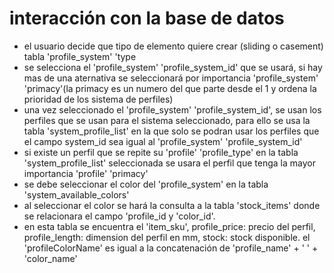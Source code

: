 
# interacción con la base de datos
- el usuario decide que tipo de elemento quiere crear (sliding o casement) tabla 'profile_system' 'type
- se selecciona el 'profile_system' 'profile_system_id' que se usará, si hay mas de una aternativa se seleccionará por importancia 'profile_system' 'primacy'(la primacy es un numero del que parte desde el 1 y ordena la prioridad de los sistema de perfiles)
- una vez seleccionado el 'profile_system' 'profile_system_id', se usan los perfiles que se usan para el sistema seleccionado, para ello se usa la tabla 'system_profile_list' en la que solo se podran usar los perfiles que el campo system_id sea igual al 'profile_system' 'profile_system_id'
- si existe un perfil que se repite su 'profile' 'profile_type' en la tabla 'system_profile_list' seleccionada se usara el perfil que tenga la mayor importancia 'profile' 'primacy'
- se debe seleccionar el color del 'profile_system' en la tabla 'system_available_colors'
- al seleccionar el color se hará la consulta a la tabla 'stock_items' donde se relacionara el campo 'profile_id y 'color_id'.
- en esta tabla se encuentra el 'item_sku', profile_price: precio del perfil, profile_length: dimension del perfil en mm, stock: stock disponible. el 'profileColorName' es igual a la concatenación de 'profile_name' + ' ' + 'color_name'

